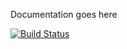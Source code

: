 Documentation goes here

[![Build
Status](https://secure.travis-ci.org/msabramo/python-anyserializer.png?branch=master)](http://travis-ci.org/msabramo/python-anyserializer)
